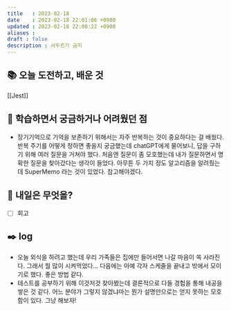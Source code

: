 ```yaml
---
title   : 2023-02-18
date    : 2023-02-18 22:01:06 +0900
updated : 2023-02-18 22:08:22 +0900
aliases : 
draft : false
description : 서두르기 금지 
---
```

## 📚 오늘 도전하고, 배운 것

[[Jest]]


## 🤔 학습하면서 궁금하거나 어려웠던 점

- 장기기억으로 기억을 보존하기 위해서는 자주 반복하는 것이 중요하다는 걸 배웠다. 반복 주기를 어떻게 정하면 좋을지 궁금했는데 chatGPT에게 물어보니, 답을 구하기 위해 여러 질문을 거쳐야 했다. 처음엔 질문이 좀 모호했는데 내가 질문하면서 명확한 질문을 찾아갔다는 생각이 들었다. 아무튼 두 가지 정도 알고리즘을 알려줬는데 SuperMemo 라는 것이 있었다. 참고해야겠다.

## 🌅 내일은 무엇을?
- [ ] 회고

## ✒️ log
- 오늘 외식을 하려고 했는데 우리 가족들은 집에만 들어서면 나갈 마음이 쏙 사라진다. 그래서 뭘 많이 시켜먹었다... 다음에는 아예 각자 스케줄을 끝내고 밖에서 모이기로 했다. 좋은 방법 같다.
- 테스트를 공부하기 위해 이것저것 찾아봤는데 결론적으로 다들 경험을 통해 내공을 쌓은 것 같다. 어느 분야가 그렇지 않겠냐마는 뭔가 설명만으로는 얻지 못하는 모호함이 있다.  그냥 해보자!
